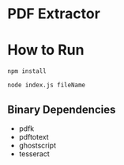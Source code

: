 # PDF Extractor


# How to Run
```
npm install

node index.js fileName
```

## Binary Dependencies

* pdfk
* pdftotext
* ghostscript
* tesseract